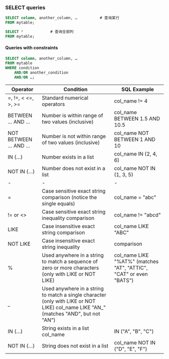### SELECT queries 
``` sql
SELECT column, another_column, …          # 查询某行
FROM mytable;

SELECT *            # 查询全部列
FROM mytable;
```

#### Queries with constraints
```sql
SELECT column, another_column, …
FROM mytable
WHERE condition
    AND/OR another_condition
    AND/OR …;
```

| Operator          |	Condition                                           |	SQL Example                  |
|-------------------|-------------------------------------------------------|--------------------------------|
|=, !=, < <=, >, >=	|Standard numerical operators                           |	col_name != 4                |
|BETWEEN … AND …    |	Number is within range of two values (inclusive)    |	col_name BETWEEN 1.5 AND 10.5|
|NOT BETWEEN … AND …|	Number is not within range of two values (inclusive)| 	col_name NOT BETWEEN 1 AND 10|
|IN (…)	            |Number exists in a list                                |	col_name IN (2, 4, 6)        |
|NOT IN (…)	        |Number does not exist in a list	                    |col_name NOT IN (1, 3, 5)       |
|-|-|-|
|=|	Case sensitive exact string comparison (notice the single equals)|	col_name = "abc"|
|!= or <>	|Case sensitive exact string inequality comparison|	col_name != "abcd"|
|LIKE|	Case insensitive exact string comparison	|col_name LIKE "ABC"|
|NOT LIKE|	Case insensitive exact string inequality |comparison|	col_name NOT LIKE "ABCD"|
|%	|Used anywhere in a string to match a sequence of zero or more characters (only with LIKE or NOT LIKE)|	col_name LIKE "%AT%" (matches "AT", "ATTIC", "CAT" or even "BATS")|
|_	|Used anywhere in a string to match a single character (only with LIKE or NOT LIKE)	col_name LIKE "AN_" (matches "AND", but not "AN")|
|IN (…)|	String exists in a list	col_name| IN ("A", "B", "C")|
|NOT IN (…)	|String does not exist in a list	|col_name NOT IN ("D", "E", "F")|


